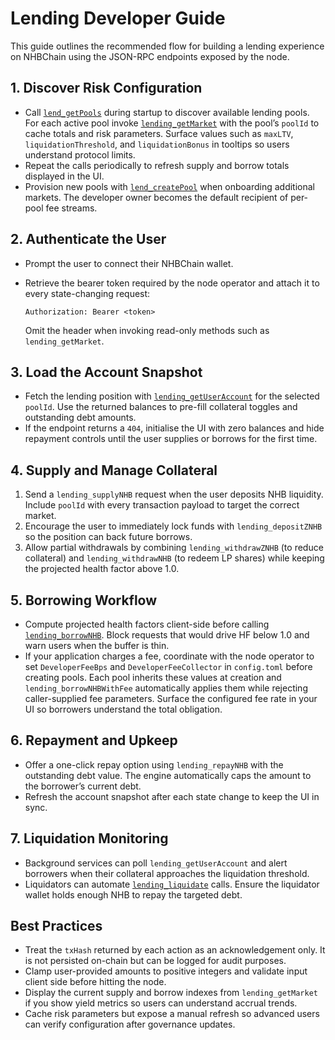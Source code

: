 # Lending Developer Guide

This guide outlines the recommended flow for building a lending experience on
NHBChain using the JSON-RPC endpoints exposed by the node.

## 1. Discover Risk Configuration

- Call [`lend_getPools`](rpc-api.md#lend_getpools) during startup to discover
  available lending pools. For each active pool invoke
  [`lending_getMarket`](rpc-api.md#lending_getmarket) with the pool’s `poolId` to
  cache totals and risk parameters. Surface values such as `maxLTV`,
  `liquidationThreshold`, and `liquidationBonus` in tooltips so users understand
  protocol limits.
- Repeat the calls periodically to refresh supply and borrow totals displayed in
  the UI.
- Provision new pools with [`lend_createPool`](rpc-api.md#lend_createpool) when
  onboarding additional markets. The developer owner becomes the default
  recipient of per-pool fee streams.

## 2. Authenticate the User

- Prompt the user to connect their NHBChain wallet.
- Retrieve the bearer token required by the node operator and attach it to every
  state-changing request:

  ```http
  Authorization: Bearer <token>
  ```

  Omit the header when invoking read-only methods such as
  `lending_getMarket`.

## 3. Load the Account Snapshot

- Fetch the lending position with [`lending_getUserAccount`](rpc-api.md#lending_getuseraccount)
  for the selected `poolId`. Use the returned balances to pre-fill collateral
  toggles and outstanding debt amounts.
- If the endpoint returns a `404`, initialise the UI with zero balances and hide
  repayment controls until the user supplies or borrows for the first time.

## 4. Supply and Manage Collateral

1. Send a `lending_supplyNHB` request when the user deposits NHB liquidity.
   Include `poolId` with every transaction payload to target the correct market.
2. Encourage the user to immediately lock funds with `lending_depositZNHB` so
   the position can back future borrows.
3. Allow partial withdrawals by combining `lending_withdrawZNHB` (to reduce
   collateral) and `lending_withdrawNHB` (to redeem LP shares) while keeping the
   projected health factor above 1.0.

## 5. Borrowing Workflow

- Compute projected health factors client-side before calling
  [`lending_borrowNHB`](rpc-api.md#lending_borrownhb). Block requests that would
  drive HF below 1.0 and warn users when the buffer is thin.
- If your application charges a fee, coordinate with the node operator to set
  `DeveloperFeeBps` and `DeveloperFeeCollector` in `config.toml` before creating
  pools. Each pool inherits these values at creation and `lending_borrowNHBWithFee`
  automatically applies them while rejecting caller-supplied fee parameters.
  Surface the configured fee rate in your UI so borrowers understand the total
  obligation.

## 6. Repayment and Upkeep

- Offer a one-click repay option using `lending_repayNHB` with the outstanding
  debt value. The engine automatically caps the amount to the borrower’s current
  debt.
- Refresh the account snapshot after each state change to keep the UI in sync.

## 7. Liquidation Monitoring

- Background services can poll `lending_getUserAccount` and alert borrowers when
  their collateral approaches the liquidation threshold.
- Liquidators can automate [`lending_liquidate`](rpc-api.md#lending_liquidate)
  calls. Ensure the liquidator wallet holds enough NHB to repay the targeted
  debt.

## Best Practices

- Treat the `txHash` returned by each action as an acknowledgement only. It is
  not persisted on-chain but can be logged for audit purposes.
- Clamp user-provided amounts to positive integers and validate input client
  side before hitting the node.
- Display the current supply and borrow indexes from `lending_getMarket` if you
  show yield metrics so users can understand accrual trends.
- Cache risk parameters but expose a manual refresh so advanced users can verify
  configuration after governance updates.

